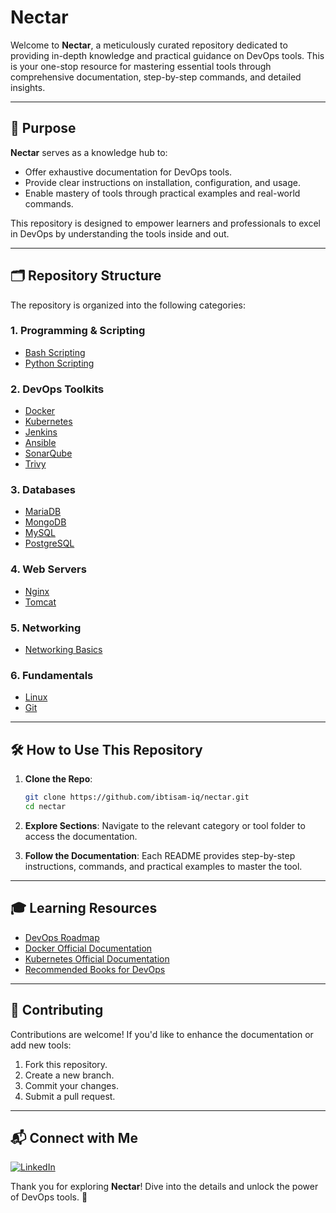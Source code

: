 # Nectar

Welcome to **Nectar**, a meticulously curated repository dedicated to providing in-depth knowledge and practical guidance on DevOps tools. This is your one-stop resource for mastering essential tools through comprehensive documentation, step-by-step commands, and detailed insights.

---

## 🎯 Purpose

**Nectar** serves as a knowledge hub to:
- Offer exhaustive documentation for DevOps tools.
- Provide clear instructions on installation, configuration, and usage.
- Enable mastery of tools through practical examples and real-world commands.

This repository is designed to empower learners and professionals to excel in DevOps by understanding the tools inside and out.

---

## 🗂️ Repository Structure

The repository is organized into the following categories:

### 1. **Programming & Scripting**
- [Bash Scripting]()
- [Python Scripting]()

### 2. **DevOps Toolkits**
- [Docker](https://github.com/ibtisam-iq/nectar/blob/main/docker/Docker.md)
- [Kubernetes]()
- [Jenkins](https://github.com/ibtisam-iq/nectar/blob/main/jenkins/Jenkins.md)
- [Ansible]()
- [SonarQube](https://github.com/ibtisam-iq/nectar/blob/main/sonarqube/SonarQube.md)
- [Trivy](https://github.com/ibtisam-iq/nectar/blob/main/trivy/Trivy.md)

### 3. **Databases**
- [MariaDB](https://github.com/ibtisam-iq/nectar/blob/main/mariadb/MariaDB.md)
- [MongoDB](https://github.com/ibtisam-iq/nectar/blob/main/mongodb/MongoDB.md)
- [MySQL](https://github.com/ibtisam-iq/nectar/blob/main/mysql/MySQL.md)
- [PostgreSQL](https://github.com/ibtisam-iq/nectar/blob/main/postgresql/PostgreSQL.md)

### 4. **Web Servers**
- [Nginx](https://github.com/ibtisam-iq/nectar/blob/main/nginx/Nginx.md)
- [Tomcat](https://github.com/ibtisam-iq/nectar/tree/main/tomcat)

### 5. **Networking**
- [Networking Basics](https://github.com/ibtisam-iq/nectar/blob/main/networking/Networking.md)

### 6. **Fundamentals**
- [Linux](https://github.com/ibtisam-iq/nectar/blob/main/linux/Linux.md)
- [Git](https://github.com/ibtisam-iq/nectar/blob/main/git/Git.md)

---

## 🛠️ How to Use This Repository

1. **Clone the Repo**:
   ```bash
   git clone https://github.com/ibtisam-iq/nectar.git
   cd nectar
   ```

2. **Explore Sections**:
   Navigate to the relevant category or tool folder to access the documentation.

3. **Follow the Documentation**:
   Each README provides step-by-step instructions, commands, and practical examples to master the tool.

---

## 🎓 Learning Resources

- [DevOps Roadmap](https://roadmap.sh/devops)
- [Docker Official Documentation](https://docs.docker.com/)
- [Kubernetes Official Documentation](https://kubernetes.io/docs/)
- [Recommended Books for DevOps](https://www.goodreads.com/shelf/show/devops)

---

## 🤝 Contributing

Contributions are welcome! If you'd like to enhance the documentation or add new tools:

1. Fork this repository.
2. Create a new branch.
3. Commit your changes.
4. Submit a pull request.

---

## 📬 Connect with Me

<p align="left">
<a href="www.linkedin.com/comm/mynetwork/discovery-see-all?usecase=PEOPLE_FOLLOWS&followMember=ibtisam-iq" target="blank"><img src="https://img.shields.io/badge/-LinkedIn-%230077B5?style=for-the-badge&logo=linkedin&logoColor=white" alt="LinkedIn" /></a>
</p>


Thank you for exploring **Nectar**! Dive into the details and unlock the power of DevOps tools. 🚀
